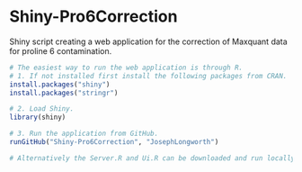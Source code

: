 # Shiny-Pro6Correction
Shiny script creating a web application for the correction of Maxquant data for proline 6 contamination.


```R
# The easiest way to run the web application is through R.
# 1. If not installed first install the following packages from CRAN.
install.packages("shiny")
install.packages("stringr")

# 2. Load Shiny.
library(shiny)

# 3. Run the application from GitHub.
runGitHub("Shiny-Pro6Correction", "JosephLongworth")

# Alternatively the Server.R and Ui.R can be downloaded and run locally or uploaded to a server as described at http://shiny.rstudio.com/.

